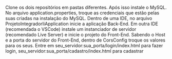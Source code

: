 Clone os dois repositórios em pastas diferentes. Após isso instale o MySQL. No arquivo application.properties, troque as credenciais que estão pelas suas criadas na instalação do MySQL. 
Dentro de uma IDE, no arquivo ProjetoIntegradorIiApplication inicie a aplicação Back-End.
Em outra IDE (recomendada o VSCode) instale um instanciador de servidor (recomendado Live Server) e inicie o projeto do Front-End.
Sabendo o Host e a porta do servidor do Front-End, dentro de CorsConfig troque os valores para os seus.
Entre em seu_servidor:sua_porta/login/index.html para fazer login, seu_servidor:sua_porta/cadastro/index.html para cadastrar

